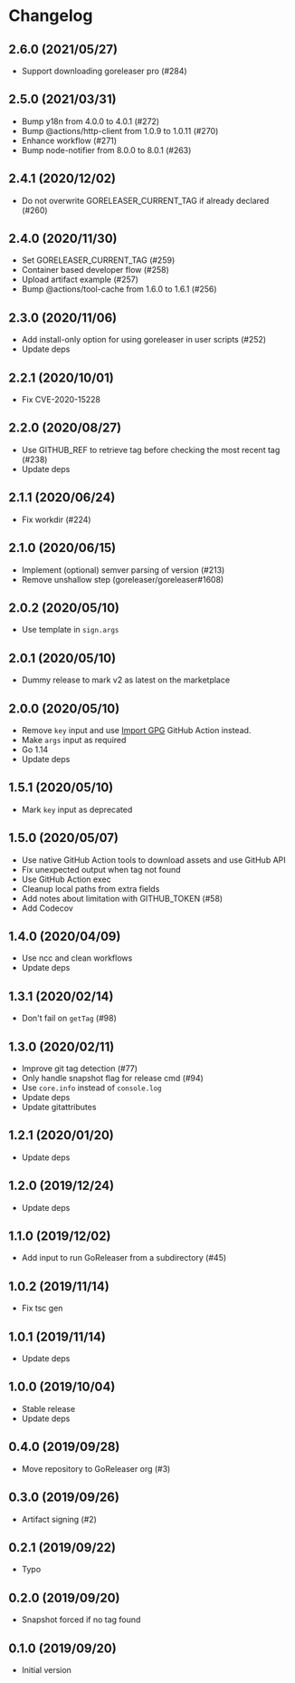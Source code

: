 # Changelog

## 2.6.0 (2021/05/27)

* Support downloading goreleaser pro (#284)

## 2.5.0 (2021/03/31)

* Bump y18n from 4.0.0 to 4.0.1 (#272)
* Bump @actions/http-client from 1.0.9 to 1.0.11 (#270)
* Enhance workflow (#271)
* Bump node-notifier from 8.0.0 to 8.0.1 (#263)

## 2.4.1 (2020/12/02)

* Do not overwrite GORELEASER_CURRENT_TAG if already declared (#260)

## 2.4.0 (2020/11/30)

* Set GORELEASER_CURRENT_TAG (#259)
* Container based developer flow (#258)
* Upload artifact example (#257)
* Bump @actions/tool-cache from 1.6.0 to 1.6.1 (#256)

## 2.3.0 (2020/11/06)

* Add install-only option for using goreleaser in user scripts (#252)
* Update deps

## 2.2.1 (2020/10/01)

* Fix CVE-2020-15228

## 2.2.0 (2020/08/27)

* Use GITHUB_REF to retrieve tag before checking the most recent tag (#238)
* Update deps

## 2.1.1 (2020/06/24)

* Fix workdir (#224)

## 2.1.0 (2020/06/15)

* Implement (optional) semver parsing of version (#213)
* Remove unshallow step (goreleaser/goreleaser#1608)

## 2.0.2 (2020/05/10)

* Use template in `sign.args`

## 2.0.1 (2020/05/10)

* Dummy release to mark v2 as latest on the marketplace

## 2.0.0 (2020/05/10)

* Remove `key` input and use [Import GPG](https://github.com/crazy-max/ghaction-import-gpg) GitHub Action instead.
* Make `args` input as required
* Go 1.14
* Update deps

## 1.5.1 (2020/05/10)

* Mark `key` input as deprecated

## 1.5.0 (2020/05/07)

* Use native GitHub Action tools to download assets and use GitHub API
* Fix unexpected output when tag not found
* Use GitHub Action exec
* Cleanup local paths from extra fields
* Add notes about limitation with GITHUB_TOKEN (#58)
* Add Codecov

## 1.4.0 (2020/04/09)

* Use ncc and clean workflows
* Update deps

## 1.3.1 (2020/02/14)

* Don't fail on `getTag` (#98)

## 1.3.0 (2020/02/11)

* Improve git tag detection (#77)
* Only handle snapshot flag for release cmd (#94)
* Use `core.info` instead of `console.log`
* Update deps
* Update gitattributes

## 1.2.1 (2020/01/20)

* Update deps

## 1.2.0 (2019/12/24)

* Update deps

## 1.1.0 (2019/12/02)

* Add input to run GoReleaser from a subdirectory (#45)

## 1.0.2 (2019/11/14)

* Fix tsc gen

## 1.0.1 (2019/11/14)

* Update deps

## 1.0.0 (2019/10/04)

* Stable release
* Update deps

## 0.4.0 (2019/09/28)

* Move repository to GoReleaser org (#3)

## 0.3.0 (2019/09/26)

* Artifact signing (#2)

## 0.2.1 (2019/09/22)

* Typo

## 0.2.0 (2019/09/20)

* Snapshot forced if no tag found

## 0.1.0 (2019/09/20)

* Initial version
